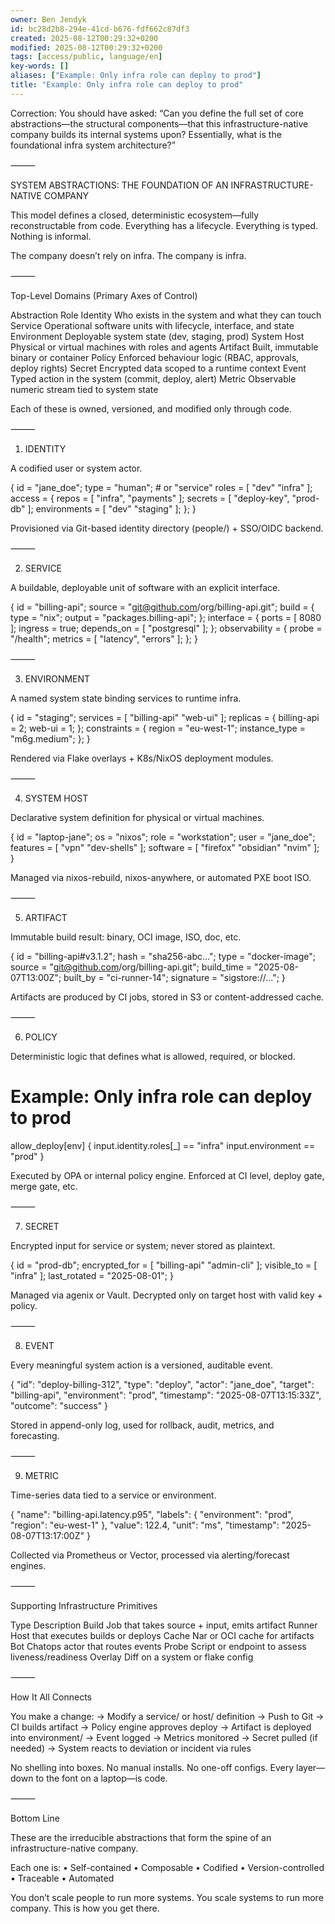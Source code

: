 ```yaml
---
owner: Ben Jendyk
id: bc28d2b8-294e-41cd-b676-fdf662c87df3
created: 2025-08-12T00:29:32+0200
modified: 2025-08-12T00:29:32+0200
tags: [access/public, language/en]
key-words: []
aliases: ["Example: Only infra role can deploy to prod"]
title: "Example: Only infra role can deploy to prod"
---
```


Correction: You should have asked: “Can you define the full set of core abstractions—the structural components—that this infrastructure-native company builds its internal systems upon? Essentially, what is the foundational infra system architecture?”

⸻

SYSTEM ABSTRACTIONS: THE FOUNDATION OF AN INFRASTRUCTURE-NATIVE COMPANY

This model defines a closed, deterministic ecosystem—fully reconstructable from code. Everything has a lifecycle. Everything is typed. Nothing is informal.

The company doesn’t rely on infra.
The company is infra.

⸻

Top-Level Domains (Primary Axes of Control)

Abstraction	Role
Identity	Who exists in the system and what they can touch
Service	Operational software units with lifecycle, interface, and state
Environment	Deployable system state (dev, staging, prod)
System Host	Physical or virtual machines with roles and agents
Artifact	Built, immutable binary or container
Policy	Enforced behaviour logic (RBAC, approvals, deploy rights)
Secret	Encrypted data scoped to a runtime context
Event	Typed action in the system (commit, deploy, alert)
Metric	Observable numeric stream tied to system state

Each of these is owned, versioned, and modified only through code.

⸻

1. IDENTITY

A codified user or system actor.

{
  id = "jane_doe";
  type = "human"; # or "service"
  roles = [ "dev" "infra" ];
  access = {
    repos = [ "infra", "payments" ];
    secrets = [ "deploy-key", "prod-db" ];
    environments = [ "dev" "staging" ];
  };
}

Provisioned via Git-based identity directory (people/) + SSO/OIDC backend.

⸻

2. SERVICE

A buildable, deployable unit of software with an explicit interface.

{
  id = "billing-api";
  source = "git@github.com/org/billing-api.git";
  build = {
    type = "nix";
    output = "packages.billing-api";
  };
  interface = {
    ports = [ 8080 ];
    ingress = true;
    depends_on = [ "postgresql" ];
  };
  observability = {
    probe = "/health";
    metrics = [ "latency", "errors" ];
  };
}


⸻

3. ENVIRONMENT

A named system state binding services to runtime infra.

{
  id = "staging";
  services = [ "billing-api" "web-ui" ];
  replicas = {
    billing-api = 2;
    web-ui = 1;
  };
  constraints = {
    region = "eu-west-1";
    instance_type = "m6g.medium";
  };
}

Rendered via Flake overlays + K8s/NixOS deployment modules.

⸻

4. SYSTEM HOST

Declarative system definition for physical or virtual machines.

{
  id = "laptop-jane";
  os = "nixos";
  role = "workstation";
  user = "jane_doe";
  features = [ "vpn" "dev-shells" ];
  software = [
    "firefox"
    "obsidian"
    "nvim"
  ];
}

Managed via nixos-rebuild, nixos-anywhere, or automated PXE boot ISO.

⸻

5. ARTIFACT

Immutable build result: binary, OCI image, ISO, doc, etc.

{
  id = "billing-api#v3.1.2";
  hash = "sha256-abc...";
  type = "docker-image";
  source = "git@github.com/org/billing-api.git";
  build_time = "2025-08-07T13:00Z";
  built_by = "ci-runner-14";
  signature = "sigstore://...";
}

Artifacts are produced by CI jobs, stored in S3 or content-addressed cache.

⸻

6. POLICY

Deterministic logic that defines what is allowed, required, or blocked.

# Example: Only infra role can deploy to prod
allow_deploy[env] {
  input.identity.roles[_] == "infra"
  input.environment == "prod"
}

Executed by OPA or internal policy engine.
Enforced at CI level, deploy gate, merge gate, etc.

⸻

7. SECRET

Encrypted input for service or system; never stored as plaintext.

{
  id = "prod-db";
  encrypted_for = [ "billing-api" "admin-cli" ];
  visible_to = [ "infra" ];
  last_rotated = "2025-08-01";
}

Managed via agenix or Vault.
Decrypted only on target host with valid key + policy.

⸻

8. EVENT

Every meaningful system action is a versioned, auditable event.

{
  "id": "deploy-billing-312",
  "type": "deploy",
  "actor": "jane_doe",
  "target": "billing-api",
  "environment": "prod",
  "timestamp": "2025-08-07T13:15:33Z",
  "outcome": "success"
}

Stored in append-only log, used for rollback, audit, metrics, and forecasting.

⸻

9. METRIC

Time-series data tied to a service or environment.

{
  "name": "billing-api.latency.p95",
  "labels": {
    "environment": "prod",
    "region": "eu-west-1"
  },
  "value": 122.4,
  "unit": "ms",
  "timestamp": "2025-08-07T13:17:00Z"
}

Collected via Prometheus or Vector, processed via alerting/forecast engines.

⸻

Supporting Infrastructure Primitives

Type	Description
Build	Job that takes source + input, emits artifact
Runner	Host that executes builds or deploys
Cache	Nar or OCI cache for artifacts
Bot	Chatops actor that routes events
Probe	Script or endpoint to assess liveness/readiness
Overlay	Diff on a system or flake config


⸻

How It All Connects

You make a change:
→ Modify a service/ or host/ definition
→ Push to Git
→ CI builds artifact
→ Policy engine approves deploy
→ Artifact is deployed into environment/
→ Event logged
→ Metrics monitored
→ Secret pulled (if needed)
→ System reacts to deviation or incident via rules

No shelling into boxes.
No manual installs.
No one-off configs.
Every layer—down to the font on a laptop—is code.

⸻

Bottom Line

These are the irreducible abstractions that form the spine of an infrastructure-native company.

Each one is:
	•	Self-contained
	•	Composable
	•	Codified
	•	Version-controlled
	•	Traceable
	•	Automated

You don’t scale people to run more systems.
You scale systems to run more company.
This is how you get there.